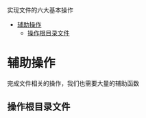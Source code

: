 <!-- toc -->
实现文件的六大基本操作
- [辅助操作](#辅助操作)
    - [操作根目录文件](#操作根目录文件)

<!-- tocstop -->

# 辅助操作
完成文件相关的操作，我们也需要大量的辅助函数  
## 操作根目录文件


























